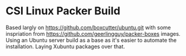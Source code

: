 # CSI Linux Packer Build

Based largly on https://github.com/boxcutter/ubuntu.git with some inspriation 
from https://github.com/geerlingguy/packer-boxes images.  Using an Ubuntu
server build as a base as it's easier to automate the installation.  Laying
Xubuntu packages over that.

